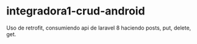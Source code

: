 # integradora1-crud-android
Uso de retrofit, consumiendo api de laravel 8 haciendo posts, put, delete, get.
